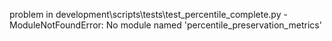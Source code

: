 problem in development\scripts\tests\test_percentile_complete.py - ModuleNotFoundError: No module named 'percentile_preservation_metrics'
